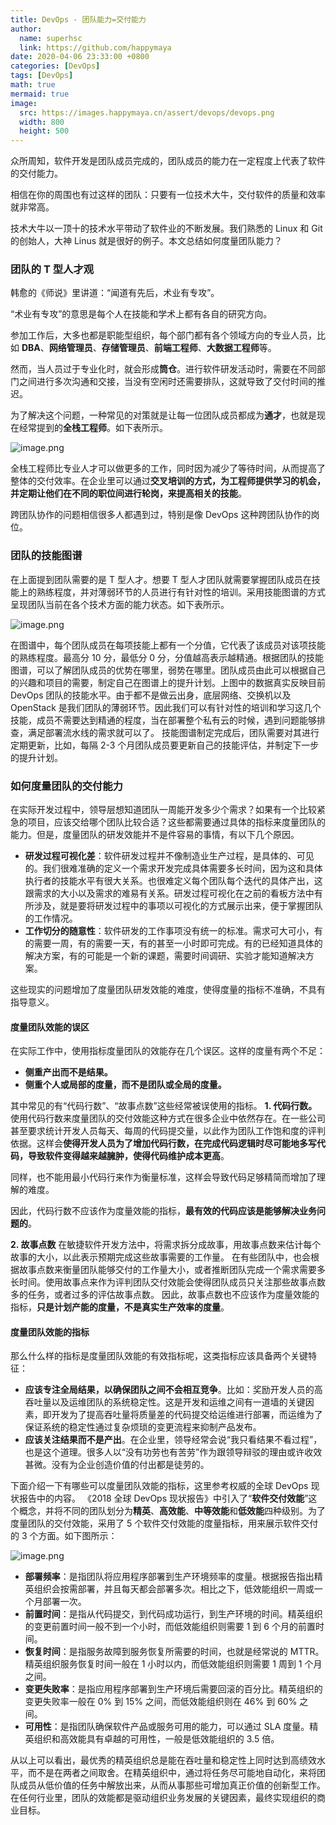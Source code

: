 ```yaml
---
title: DevOps - 团队能力=交付能力
author:
  name: superhsc
  link: https://github.com/happymaya
date: 2020-04-06 23:33:00 +0800
categories: [DevOps]
tags: [DevOps]
math: true
mermaid: true
image:
  src: https://images.happymaya.cn/assert/devops/devops.png
  width: 800
  height: 500
---
```



众所周知，软件开发是团队成员完成的，团队成员的能力在一定程度上代表了软件的交付能力。

相信在你的周围也有过这样的团队：只要有一位技术大牛，交付软件的质量和效率就非常高。

技术大牛以一顶十的技术水平带动了软件业的不断发展。我们熟悉的 Linux 和 Git 的创始人，大神 Linus 就是很好的例子。本文总结如何度量团队能力？

### 团队的 T 型人才观

韩愈的《师说》里讲道：“闻道有先后，术业有专攻”。

“术业有专攻”的意思是每个人在技能和学术上都有各自的研究方向。

参加工作后，大多也都是职能型组织，每个部门都有各个领域方向的专业人员，比如 **DBA**、**网络管理员**、**存储管理员**、**前端工程师**、**大数据工程师**等。

然而，当人员过于专业化时，就会形成**筒仓**。进行软件研发活动时，需要在不同部门之间进行多次沟通和交接，当没有空闲时还需要排队，这就导致了交付时间的推迟。

为了解决这个问题，一种常见的对策就是让每一位团队成员都成为**通才**，也就是现在经常提到的**全栈工程师**。如下表所示。

![image.png](https://images.happymaya.cn/assert/devops/devops-18-1.png)

全栈工程师比专业人才可以做更多的工作，同时因为减少了等待时间，从而提高了整体的交付效率。在企业里可以通过**交叉培训的方式，为工程师提供学习的机会，并定期让他们在不同的职位间进行轮岗，来提高相关的技能**。


跨团队协作的问题相信很多人都遇到过，特别是像 DevOps 这种跨团队协作的岗位。

### 团队的技能图谱
在上面提到团队需要的是 T 型人才。想要 T 型人才团队就需要掌握团队成员在技能上的熟练程度，并对薄弱环节的人员进行有针对性的培训。采用技能图谱的方式呈现团队当前在各个技术方面的能力状态。如下表所示。

![image.png](https://images.happymaya.cn/assert/devops/devops-18-2.png)

在图谱中，每个团队成员在每项技能上都有一个分值，它代表了该成员对该项技能的熟练程度。最高分 10 分，最低分 0 分，分值越高表示越精通。根据团队的技能图谱，可以了解团队成员的优势在哪里，弱势在哪里。团队成员由此可以根据自己的兴趣和项目的需要，制定自己在图谱上的提升计划。上图中的数据真实反映目前 DevOps 团队的技能水平。由于都不是做云出身，底层网络、交换机以及 OpenStack 是我们团队的薄弱环节。因此我们可以有针对性的培训和学习这几个技能，成员不需要达到精通的程度，当在部署整个私有云的时候，遇到问题能够排查，满足部署流水线的需求就可以了。
技能图谱制定完成后，团队需要对其进行定期更新，比如，每隔 2-3 个月团队成员要更新自己的技能评估，并制定下一步的提升计划。

### 如何度量团队的交付能力
在实际开发过程中，领导层想知道团队一周能开发多少个需求？如果有一个比较紧急的项目，应该交给哪个团队比较合适？这些都需要通过具体的指标来度量团队的能力。但是，度量团队的研发效能并不是件容易的事情，有以下几个原因。

- **研发过程可视化差**：软件研发过程并不像制造业生产过程，是具体的、可见的。我们很难准确的定义一个需求开发完成具体需要多长时间，因为这和具体执行者的技能水平有很大关系。也很难定义每个团队每个迭代的具体产出，这跟需求的大小以及需求的难易有关系。研发过程可视化在之前的看板方法中有所涉及，就是要将研发过程中的事项以可视化的方式展示出来，便于掌握团队的工作情况。
- **工作切分的随意性**：软件研发的工作事项没有统一的标准。需求可大可小，有的需要一周，有的需要一天，有的甚至一小时即可完成。有的已经知道具体的解决方案，有的可能是一个新的课题，需要时间调研、实验才能知道解决方案。

这些现实的问题增加了度量团队研发效能的难度，使得度量的指标不准确，不具有指导意义。
#### 度量团队效能的误区
在实际工作中，使用指标度量团队的效能存在几个误区。这样的度量有两个不足：

- **侧重产出而不是结果。**
- **侧重个人或局部的度量，而不是团队或全局的度量。**

其中常见的有“代码行数”、“故事点数”这些经常被误使用的指标。
**1. 代码行数。**
使用代码行数来度量团队的交付效能这种方式在很多企业中依然存在。在一些公司甚至要求统计开发人员每天、每周的代码提交量，以此作为团队工作饱和度的评判依据。这样会**使得开发人员为了增加代码行数，在完成代码逻辑时尽可能地多写代码，导致软件变得越来越臃肿，使得代码维护成本更高**。 

同样，也不能用最小代码行来作为衡量标准，这样会导致代码足够精简而增加了理解的难度。

因此，代码行数不应该作为度量效能的指标，**最有效的代码应该是能够解决业务问题的**。

**2. 故事点数**
在敏捷软件开发方法中，将需求拆分成故事，用故事点数来估计每个故事的大小，以此表示预期完成这些故事需要的工作量。 在有些团队中，也会根据故事点数来衡量团队能够交付的工作量大小，或者推断团队完成一个需求需要多长时间。使用故事点来作为评判团队交付效能会使得团队成员只关注那些故事点数多的任务，或者过多的评估故事点数。
因此，故事点数也不应该作为度量效能的指标，**只是计划产能的度量，不是真实生产效率的度量**。

#### 度量团队效能的指标
那么什么样的指标是度量团队效能的有效指标呢，这类指标应该具备两个关键特征：

- **应该专注全局结果，以确保团队之间不会相互竞争**。比如：奖励开发人员的高吞吐量以及运维团队的系统稳定性。这是开发和运维之间有一道墙的关键因素，即开发为了提高吞吐量将质量差的代码提交给运维进行部署，而运维为了保证系统的稳定性通过复杂烦琐的变更流程来抑制产品发布。
- **应该关注结果而不是产出**。在企业里，领导经常会说“我只看结果不看过程”，也是这个道理。很多人以“没有功劳也有苦劳”作为跟领导辩驳的理由或许收效甚微。没有为企业创造价值的付出都是徒劳的。

下面介绍一下有哪些可以度量团队效能的指标，这里参考权威的全球 DevOps 现状报告中的内容。
《2018 全球 DevOps 现状报告》中引入了“**软件交付效能**”这个概念，并将不同的团队划分为**精英**、**高效能**、**中等效能**和**低效能**四种级别。为了度量团队的交付效能，采用了 5 个软件交付效能的度量指标，用来展示软件交付的 3 个方面。如下图所示：

![image.png](https://images.happymaya.cn/assert/devops/devops-18-3.png)

 

- **部署频率**：是指团队将应用程序部署到生产环境频率的度量。根据报告指出精英组织会按需部署，并且每天都会部署多次。相比之下，低效能组织一周或一个月部署一次。
- **前置时间**：是指从代码提交，到代码成功运行，到生产环境的时间。精英组织的变更前置时间一般不到一个小时，而低效能组织则需要 1 到 6 个月的前置时间。
- **恢复时间**：是指服务故障到服务恢复所需要的时间，也就是经常说的 MTTR。精英组织服务恢复时间一般在 1 小时以内，而低效能组织则需要 1 周到 1 个月之间。
- **变更失败率**：是指应用程序部署到生产环境后需要回滚的百分比。精英组织的变更失败率一般在 0% 到 15% 之间，而低效能组织则在 46% 到 60% 之间。
- **可用性**：是指团队确保软件产品或服务可用的能力，可以通过 SLA 度量。精英组织和高效能具有卓越的可用性，一般是低效能组织的 3.5 倍。

从以上可以看出，最优秀的精英组织总是能在吞吐量和稳定性上同时达到高绩效水平，而不是在两者之间取舍。在精英组织中，通过将任务尽可能地自动化，来将团队成员从低价值的任务中解放出来，从而从事那些可增加真正价值的创新型工作。在任何行业里，团队的效能都是驱动组织业务发展的关键因素，最终实现组织的商业目标。
